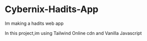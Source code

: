 # Cybernix-Hadits-App
Im making a hadits web app 

In this project,im using Tailwind Online cdn and Vanilla Javascript
